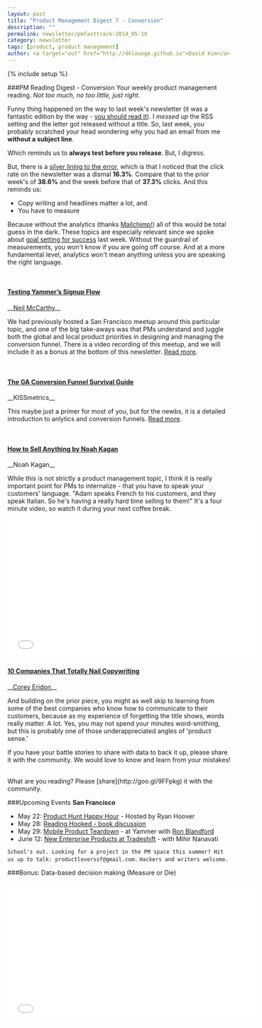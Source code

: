 ```yaml
---
layout: post
title: "Product Management Digest 7 - Conversion"
description: ""
permalink: newsletter/pmfasttrack-2014_05-19
category: newsletter
tags: [product, product management]
author: <a target="out" href="http://dklounge.github.io">David Kim</a>
---
```

{% include setup %}

###PM Reading Digest - Conversion
Your weekly product management reading. _Not too much, no too little, just right_.

Funny thing happened on the way to last week\'s newsletter (it was a fantastic edition by the way - [you should read it]({{BASE_PATH}}/newsletter/pmfasttrack-2014_05-12)). I _messed up_ the RSS setting and the letter got released without a title. So, last week, you probably scratched your head wondering why you had an email from me __without a subject line__.

Which reminds us to __always test before you release__. But, I digress.

But, there is a <a target="out" href="http://dklounge.github.io/signal-to-noise-ratio/">silver lining to the error</a>, which is that I noticed that the click rate on the newsletter was a dismal __16.3%__. Compare that to the prior week\'s of __38.6%__ and the week before that of __37.3%__ clicks. And this reminds us:

* Copy writing and headlines matter a lot, and
* You have to measure

Because without the analytics (thanks [Mailchimp!](http://mailchimp.com/)) all of this would be total guess in the dark. These topics are especially relevant since we spoke about [goal setting for success]({{BASE_PATH}}/newsletter/pmfasttrack-2014_05-12) last week. Without the guardrail of measurements, you won\'t know if you are going off course. And at a more fundamental level, analytics won\'t mean anything unless you are speaking the right language.

<br />

<h4><a target="out" href="https://medium.com/yammer-product/13eeb6435a73">Testing Yammer’s Signup Flow</a></h4>
__<a target="out" href="https://medium.com/@hardkornelius">Neil McCarthy</a>__

We had previously hosted a San Francisco meetup around this particular topic, and one of the big take-aways was that PMs understand and juggle both the global and local product priorities in designing and managing the conversion funnel. There is a video recording of this meetup, and we will include it as a bonus at the bottom of this newsletter. <a target="out" href="https://medium.com/yammer-product/13eeb6435a73">Read more</a>.

<br />
<h4><a target="out" href="http://blog.kissmetrics.com/conversion-funnel-survival-guide/">The GA Conversion Funnel Survival Guide</a></h4>
__KISSmetrics__

This maybe just a primer for most of you, but for the newbs, it is a detailed introduction to anlytics and conversion funnels. <a target="out" href="http://blog.kissmetrics.com/conversion-funnel-survival-guide/">Read more</a>.

<br />
<h4><a target="out" href="http://youtu.be/ueFUfUuaT3c">How to Sell Anything by Noah Kagan</a></h4>
__Noah Kagan__

While this is not strictly a product management topic, I think it is really important point for PMs to internalize - that you have to speak your customers\' language. "Adam speaks French to his customers, and they speak Italian. So he\'s having a really hard time selling to them!" It\'s a four minute video, so watch it during your next coffee break.

<iframe width="560" height="315" src="//www.youtube.com/embed/ueFUfUuaT3c?rel=0" frameborder="0" allowfullscreen></iframe>

<br />
<h4><a target="out" href="http://blog.hubspot.com/blog/tabid/6307/bid/33441/10-Companies-That-Totally-Nail-Copywriting.aspx">10 Companies That Totally Nail Copywriting</a></h4>
__<a target="out" href="http://blog.hubspot.com/marketing/author/corey-eridon">Corey Eridon</a>__

And building on the prior piece, you might as well skip to learning from some of the best companies who know how to communicate to their customers, because as my experience of forgetting the title shows, words really matter. A lot. Yes, you may not spend your minutes word-smithing, but this is probably one of those underappreciated angles of 'product sense.'

If you have your battle stories to share with data to back it up, please share it with the community. We would love to know and learn from your mistakes!

<br />
What are you reading? Please [share](http://goo.gl/9FFpkg) it with the community.

###Upcoming Events
__San Francisco__

* May 22: [Product Hunt Happy Hour](http://goo.gl/HDLcNS) - Hosted by Ryan Hoover
* May 28: [Reading Hooked - book discussion](http://goo.gl/aRnB8i)
* May 29: [Mobile Product Teardown](http://www.meetup.com/ProductManagementFastTrack/events/182737312/) - at Yammer with [Ron Blandford](https://www.linkedin.com/pub/ron-blandford/1/320/793)
* June 12: [New Enterprise Products at Tradeshift](http://www.meetup.com/ProductManagementFastTrack/events/182734212/) - with Mihir Nanavati

`School's out. Looking for a project in the PM space this summer? Hit us up to talk: productloverssf@gmail.com.`
`Hackers and writers welcome.`

###Bonus: Data-based decision making (Measure or Die)

<iframe width="560" height="315" src="//www.youtube.com/embed/YSHgsmdf95E?rel=0" frameborder="0" allowfullscreen></iframe>
